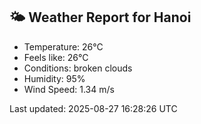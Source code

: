<!-- WEATHER-START -->
## 🌤 Weather Report for Hanoi

- Temperature: 26°C
- Feels like: 26°C
- Conditions: broken clouds
- Humidity: 95%
- Wind Speed: 1.34 m/s

Last updated: 2025-08-27 16:28:26 UTC
<!-- WEATHER-END -->
